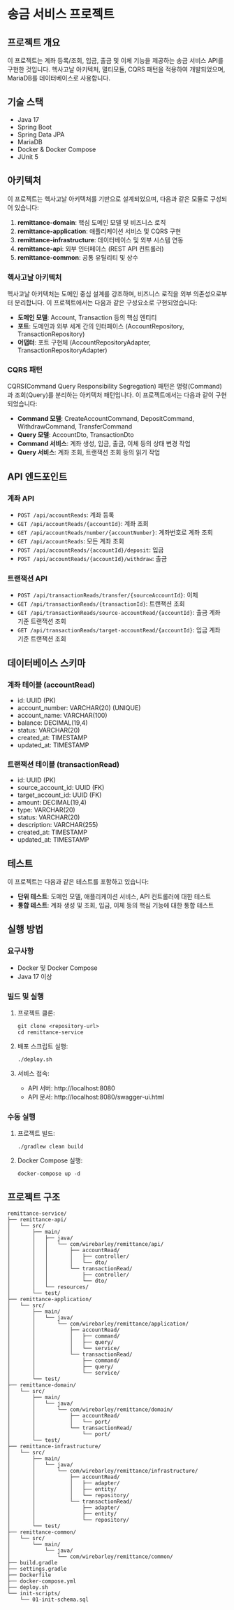 # 송금 서비스 프로젝트

## 프로젝트 개요
이 프로젝트는 계좌 등록/조회, 입금, 출금 및 이체 기능을 제공하는 송금 서비스 API를 구현한 것입니다. 헥사고날 아키텍처, 멀티모듈, CQRS 패턴을 적용하여 개발되었으며, MariaDB를 데이터베이스로 사용합니다.

## 기술 스택
- Java 17
- Spring Boot
- Spring Data JPA
- MariaDB
- Docker & Docker Compose
- JUnit 5

## 아키텍처
이 프로젝트는 헥사고날 아키텍처를 기반으로 설계되었으며, 다음과 같은 모듈로 구성되어 있습니다:

1. **remittance-domain**: 핵심 도메인 모델 및 비즈니스 로직
2. **remittance-application**: 애플리케이션 서비스 및 CQRS 구현
3. **remittance-infrastructure**: 데이터베이스 및 외부 시스템 연동
4. **remittance-api**: 외부 인터페이스 (REST API 컨트롤러)
5. **remittance-common**: 공통 유틸리티 및 상수

### 헥사고날 아키텍처
헥사고날 아키텍처는 도메인 중심 설계를 강조하며, 비즈니스 로직을 외부 의존성으로부터 분리합니다. 이 프로젝트에서는 다음과 같은 구성요소로 구현되었습니다:

- **도메인 모델**: Account, Transaction 등의 핵심 엔티티
- **포트**: 도메인과 외부 세계 간의 인터페이스 (AccountRepository, TransactionRepository)
- **어댑터**: 포트 구현체 (AccountRepositoryAdapter, TransactionRepositoryAdapter)

### CQRS 패턴
CQRS(Command Query Responsibility Segregation) 패턴은 명령(Command)과 조회(Query)를 분리하는 아키텍처 패턴입니다. 이 프로젝트에서는 다음과 같이 구현되었습니다:

- **Command 모델**: CreateAccountCommand, DepositCommand, WithdrawCommand, TransferCommand
- **Query 모델**: AccountDto, TransactionDto
- **Command 서비스**: 계좌 생성, 입금, 출금, 이체 등의 상태 변경 작업
- **Query 서비스**: 계좌 조회, 트랜잭션 조회 등의 읽기 작업

## API 엔드포인트

### 계좌 API
- `POST /api/accountReads`: 계좌 등록
- `GET /api/accountReads/{accountId}`: 계좌 조회
- `GET /api/accountReads/number/{accountNumber}`: 계좌번호로 계좌 조회
- `GET /api/accountReads`: 모든 계좌 조회
- `POST /api/accountReads/{accountId}/deposit`: 입금
- `POST /api/accountReads/{accountId}/withdraw`: 출금

### 트랜잭션 API
- `POST /api/transactionReads/transfer/{sourceAccountId}`: 이체
- `GET /api/transactionReads/{transactionId}`: 트랜잭션 조회
- `GET /api/transactionReads/source-accountRead/{accountId}`: 출금 계좌 기준 트랜잭션 조회
- `GET /api/transactionReads/target-accountRead/{accountId}`: 입금 계좌 기준 트랜잭션 조회

## 데이터베이스 스키마

### 계좌 테이블 (accountRead)
- id: UUID (PK)
- account_number: VARCHAR(20) (UNIQUE)
- account_name: VARCHAR(100)
- balance: DECIMAL(19,4)
- status: VARCHAR(20)
- created_at: TIMESTAMP
- updated_at: TIMESTAMP

### 트랜잭션 테이블 (transactionRead)
- id: UUID (PK)
- source_account_id: UUID (FK)
- target_account_id: UUID (FK)
- amount: DECIMAL(19,4)
- type: VARCHAR(20)
- status: VARCHAR(20)
- description: VARCHAR(255)
- created_at: TIMESTAMP
- updated_at: TIMESTAMP

## 테스트
이 프로젝트는 다음과 같은 테스트를 포함하고 있습니다:

- **단위 테스트**: 도메인 모델, 애플리케이션 서비스, API 컨트롤러에 대한 테스트
- **통합 테스트**: 계좌 생성 및 조회, 입금, 이체 등의 핵심 기능에 대한 통합 테스트

## 실행 방법

### 요구사항
- Docker 및 Docker Compose
- Java 17 이상

### 빌드 및 실행
1. 프로젝트 클론:
   ```
   git clone <repository-url>
   cd remittance-service
   ```

2. 배포 스크립트 실행:
   ```
   ./deploy.sh
   ```

3. 서비스 접속:
   - API 서버: http://localhost:8080
   - API 문서: http://localhost:8080/swagger-ui.html

### 수동 실행
1. 프로젝트 빌드:
   ```
   ./gradlew clean build
   ```

2. Docker Compose 실행:
   ```
   docker-compose up -d
   ```

## 프로젝트 구조
```
remittance-service/
├── remittance-api/
│   └── src/
│       ├── main/
│       │   ├── java/
│       │   │   └── com/wirebarley/remittance/api/
│       │   │       ├── accountRead/
│       │   │       │   ├── controller/
│       │   │       │   └── dto/
│       │   │       └── transactionRead/
│       │   │           ├── controller/
│       │   │           └── dto/
│       │   └── resources/
│       └── test/
├── remittance-application/
│   └── src/
│       ├── main/
│       │   └── java/
│       │       └── com/wirebarley/remittance/application/
│       │           ├── accountRead/
│       │           │   ├── command/
│       │           │   ├── query/
│       │           │   └── service/
│       │           └── transactionRead/
│       │               ├── command/
│       │               ├── query/
│       │               └── service/
│       └── test/
├── remittance-domain/
│   └── src/
│       ├── main/
│       │   └── java/
│       │       └── com/wirebarley/remittance/domain/
│       │           ├── accountRead/
│       │           │   └── port/
│       │           └── transactionRead/
│       │               └── port/
│       └── test/
├── remittance-infrastructure/
│   └── src/
│       ├── main/
│       │   └── java/
│       │       └── com/wirebarley/remittance/infrastructure/
│       │           ├── accountRead/
│       │           │   ├── adapter/
│       │           │   ├── entity/
│       │           │   └── repository/
│       │           └── transactionRead/
│       │               ├── adapter/
│       │               ├── entity/
│       │               └── repository/
│       └── test/
├── remittance-common/
│   └── src/
│       └── main/
│           └── java/
│               └── com/wirebarley/remittance/common/
├── build.gradle
├── settings.gradle
├── Dockerfile
├── docker-compose.yml
├── deploy.sh
└── init-scripts/
    └── 01-init-schema.sql
```
